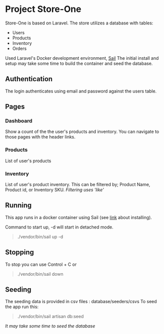 # Project Store-One
Store-One is based on Laravel.
The store utilizes a database with tables:
- Users
- Products
- Inventory
- Orders

Used Laravel's Docker development environment, [Sail](https://laravel.com/docs/8.x/sail) 
The initial install and setup may take some time to build the container and seed the database.

## Authentication 
The login authenticates using email and password against the users table.

## Pages
### Dashboard
Show a count of the the user's products and inventory. 
You can navigate to those pages with the header links.
### Products
List of user's products
### Inventory
List of user's product inventory. This can be filtered by; Product Name, Product id, or Inventory SKU. *Filtering uses 'like'*

## Running
This app runs in a docker container using Sail (see [link](https://laravel.com/docs/8.x/sail#installation) about installing).

Command to start up, -d will start in detached mode.
> ./vendor/bin/sail up -d

## Stopping 
To stop you can use Control + C  or
> ./vendor/bin/sail down

## Seeding
The seeding data is provided in csv files : database/seeders/csvs
To seed the app run this: 
> ./vendor/bin/sail artisan db:seed 

*It may take some time to seed the database*

